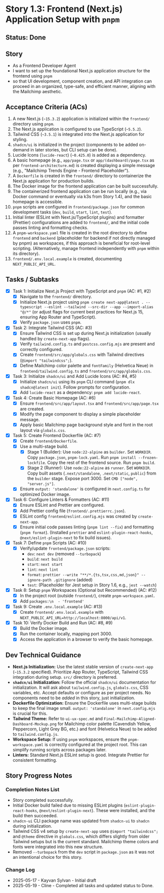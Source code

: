 # Story 1.3: Frontend (Next.js) Application Setup with `pnpm`

## Status: Done

## Story

- As a Frontend Developer Agent
- I want to set up the foundational Next.js application structure for the frontend using `pnpm`
- so that UI development, component creation, and API integration can proceed in an organized, type-safe, and efficient manner, aligning with the Mailchimp aesthetic.

## Acceptance Criteria (ACs)

1. A new Next.js (`~15.3.2`) application is initialized within the `frontend/` directory using `pnpm`.
2. The Next.js application is configured to use TypeScript (`~5.5.2`).
3. Tailwind CSS (`~3.5.1`) is integrated into the Next.js application for styling.
4. `shadcn/ui` is initialized in the project (components to be added on-demand in later stories, but CLI setup can be done).
5. Lucide Icons (`lucide-react`) (`~0.425.0`) is added as a dependency.
6. A basic homepage (e.g., `app/page.tsx` or `app/(dashboard)/page.tsx` as per `frontend-architecture.md`) is created displaying a simple message (e.g., "Mailchimp Trends Engine - Frontend Placeholder").
7. A `Dockerfile` is created in the `frontend/` directory to containerize the Next.js application for production builds.
8. The Docker image for the frontend application can be built successfully.
9. The containerized frontend application can be run locally (e.g., via Docker command or eventually via k3s from Story 1.4), and the basic homepage is accessible.
10. `pnpm` scripts are configured in `frontend/package.json` for common development tasks (`dev`, `build`, `start`, `lint`, `test`).
11. Initial linter (ESLint with Next.js/TypeScript plugins) and formatter (Prettier) configurations are added to `frontend/`, and the initial code passes linting and formatting checks.
12. A `pnpm-workspace.yaml` file is created in the root directory to define `frontend` and `backend` (placeholder for backend if not directly managed by pnpm) as workspaces, if this approach is beneficial for root-level scripting. (Alternatively, manage frontend independently with `pnpm` within its directory).
13. `frontend/.env.local.example` is created, documenting `NEXT_PUBLIC_API_URL`.

## Tasks / Subtasks

- [x] Task 1: Initialize Next.js Project with TypeScript and `pnpm` (AC: #1, #2)
  - [x] Navigate to the `frontend/` directory.
  - [x] Initialize Next.js project using `pnpm create next-app@latest . --typescript --eslint --tailwind --src-dir --app --import-alias "@/*"` (or adjust flags for current best practices for Next.js 15, ensuring App Router and TypeScript).
  - [x] Verify `package.json` uses `pnpm`.
- [x] Task 2: Integrate Tailwind CSS (AC: #3)
  - [x] Ensure Tailwind CSS is set up during Next.js initialization (usually handled by `create-next-app` flags).
  - [x] Verify `tailwind.config.ts` and `postcss.config.mjs` are present and correctly configured.
  - [x] Create `frontend/src/app/globals.css` with Tailwind directives (`@import "tailwindcss";`).
  - [x] Define Mailchimp color palette and `fontFamily` (Helvetica Neue) in `frontend/tailwind.config.ts` and `frontend/src/app/globals.css`.
- [x] Task 3: Initialize `shadcn/ui` and Add Lucide Icons (AC: #4, #5)
  - [x] Initialize `shadcn/ui` using its `pnpm` CLI command (`pnpm dlx shadcn@latest init`). Follow prompts for configuration.
  - [x] Add `lucide-react` as a dependency: `pnpm add lucide-react`.
- [x] Task 4: Create Basic Homepage (AC: #6)
  - [x] Ensure `frontend/src/app/layout.tsx` and `frontend/src/app/page.tsx` are created.
  - [x] Modify the page component to display a simple placeholder message.
  - [x] Apply basic Mailchimp page background style and font in the root layout via `globals.css`.
- [x] Task 5: Create Frontend Dockerfile (AC: #7)
  - [x] Create `frontend/Dockerfile`.
  - [x] Use a multi-stage build.
    - [x] Stage 1 (Builder): Use `node:22-alpine` as `builder`. Set `WORKDIR`. Copy `package.json`, `pnpm-lock.yaml`. Run `pnpm install --frozen-lockfile`. Copy the rest of the frontend source. Run `pnpm build`.
    - [x] Stage 2 (Runner): Use `node:22-alpine` as `runner`. Set `WORKDIR`. Copy built assets (`.next/standalone`, `.next/static`, `public`) from the `builder` stage. Expose port 3000. Set `CMD ["node", "server.js"]`.
  - [x] Ensure `output: 'standalone'` is configured in `next.config.ts` for optimized Docker image.
- [x] Task 6: Configure Linters & Formatters (AC: #11)
  - [x] Ensure ESLint and Prettier are configured.
  - [x] Add Prettier config file (`frontend/.prettierrc.json`).
  - [x] ESLint config `frontend/eslint.config.mjs` was created by `create-next-app`.
  - [x] Ensure initial code passes linting (`pnpm lint --fix`) and formatting (`pnpm format`). (Installed `prettier` and `eslint-plugin-react-hooks`, `@next/eslint-plugin-next` to fix build issues).
- [x] Task 7: Define `pnpm` Scripts (AC: #10)
  - [x] Verify/update `frontend/package.json` scripts:
    - `dev`: `next dev` (removed `--turbopack`)
    - `build`: `next build`
    - `start`: `next start`
    - `lint`: `next lint`
    - `format`: `prettier --write "**/*.{ts,tsx,css,md,json}" --ignore-path .gitignore` (added)
    - `test`: (Placeholder for Jest setup in Story 1.6, e.g., `jest --watch`)
- [x] Task 8: Setup `pnpm` Workspaces (Optional but Recommended) (AC: #12)
  - [x] In the project root (outside `frontend/`), create `pnpm-workspace.yaml`.
  - [x] Add `packages:\n  - 'frontend'`
- [x] Task 9: Create `.env.local.example` (AC: #13)
  - [x] Create `frontend/.env.local.example` with `NEXT_PUBLIC_API_URL=http://localhost:8000/api/v1`.
- [x] Task 10: Verify Docker Build and Run (AC: #8, #9)
  - [x] Build the Docker image.
  - [x] Run the container locally, mapping port 3000.
  - [x] Access the application in a browser to verify the basic homepage.

## Dev Technical Guidance

- **Next.js Initialization:** Use the latest stable version of `create-next-app` (`~15.3.2` specified). Prioritize App Router, TypeScript, Tailwind CSS integration during setup. `src/` directory is preferred.
- **`shadcn/ui` Initialization:** Follow the official `shadcn/ui` documentation for initialization. It will ask about `tailwind.config.js`, `globals.css`, CSS variables, etc. Accept defaults or configure as per project needs. No components need to be *added* in this story, just initialization.
- **Dockerfile Optimization:** Ensure the Dockerfile uses multi-stage builds to keep the final image small. `output: 'standalone'` in `next.config.mjs` is crucial for this.
- **Tailwind Theme:** Refer to `ui-ux-spec.md` and `Final-Mailchimp-Aligned-Dashboard-Mockup.png` for Mailchimp color palette (Cavendish Yellow, Peppercorn, Light Grey BG, etc.) and font (Helvetica Neue) to be added to `tailwind.config.js`.
- **Workspace Setup:** If using `pnpm` workspaces, ensure the `pnpm-workspace.yaml` is correctly configured at the project root. This can simplify running scripts across packages later.
- **Linters:** Standard Next.js ESLint setup is good. Integrate Prettier for consistent formatting.

## Story Progress Notes

### Completion Notes List

- Story completed successfully.
- Initial Docker build failed due to missing ESLint plugins (`eslint-plugin-react-hooks`, `@next/eslint-plugin-next`). These were installed, and the build then succeeded.
- `shadcn-ui` CLI package name was updated from `shadcn-ui` to `shadcn` during initialization.
- Tailwind CSS v4 setup by `create-next-app` uses `@import "tailwindcss";` and `@theme` directive in `globals.css`, which differs slightly from older Tailwind setups but is the current standard. Mailchimp theme colors and fonts were integrated into this new structure.
- Removed `--turbopack` from the `dev` script in `package.json` as it was not an intentional choice for this story.

### Change Log

- 2025-05-17 - Kayvan Sylvan - Initial draft
- 2025-05-19 - Cline - Completed all tasks and updated status to Done.
